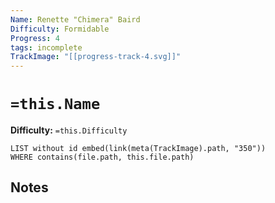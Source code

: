 ```yaml
---
Name: Renette "Chimera" Baird
Difficulty: Formidable
Progress: 4
tags: incomplete
TrackImage: "[[progress-track-4.svg]]"
---
```


# `=this.Name`
**Difficulty:** `=this.Difficulty`

```dataview
LIST without id embed(link(meta(TrackImage).path, "350"))
WHERE contains(file.path, this.file.path)
```

## Notes

